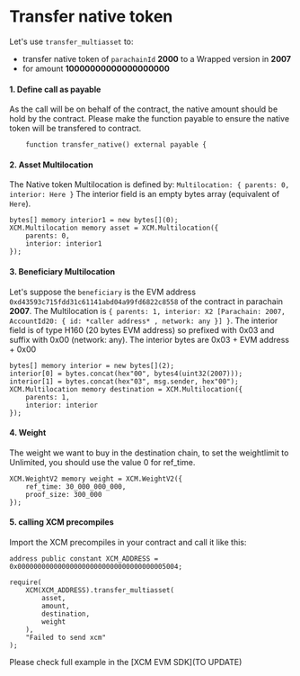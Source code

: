 # Transfer native token

Let's use `transfer_multiasset` to:

- transfer native token of `parachainId` **2000** to a Wrapped version in **2007**
- for amount **10000000000000000000**

#### 1. Define call as payable

As the call will be on behalf of the contract, the native amount should be hold by the contract. Please make the function payable to ensure the native token will be transfered to contract.

```solidity
    function transfer_native() external payable {
```

#### 2. Asset Multilocation

The Native token Multilocation is defined by: `Multilocation: { parents: 0, interior: Here }`
The interior field is an empty bytes array (equivalent of `Here`).

```solidity
bytes[] memory interior1 = new bytes[](0);
XCM.Multilocation memory asset = XCM.Multilocation({
    parents: 0,
    interior: interior1
});
```

#### 3. Beneficiary Multilocation

Let's suppose the `beneficiary` is the EVM address `0xd43593c715fdd31c61141abd04a99fd6822c8558` of the contract in parachain **2007**. The Multilocation is `{ parents: 1, interior: X2 [Parachain: 2007, AccountId20: { id: *caller address* , network: any }] }`.
The interior field is of type H160 (20 bytes EVM address) so prefixed with 0x03 and suffix with 0x00 (network: any). The interior bytes are 0x03 + EVM address + 0x00

```solidity
bytes[] memory interior = new bytes[](2);
interior[0] = bytes.concat(hex"00", bytes4(uint32(2007)));
interior[1] = bytes.concat(hex"03", msg.sender, hex"00");
XCM.Multilocation memory destination = XCM.Multilocation({
    parents: 1,
    interior: interior
});
```

#### 4. Weight

The weight we want to buy in the destination chain, to set the weightlimit to Unlimited, you should use the value 0 for ref_time.

```solidity
XCM.WeightV2 memory weight = XCM.WeightV2({
    ref_time: 30_000_000_000,
    proof_size: 300_000
});
```

#### 5. calling XCM precompiles

Import the XCM precompiles in your contract and call it like this:

```solidity
address public constant XCM_ADDRESS =
0x0000000000000000000000000000000000005004;

require(
    XCM(XCM_ADDRESS).transfer_multiasset(
        asset,
        amount,
        destination,
        weight
    ),
    "Failed to send xcm"
);
```

Please check full example in the [XCM EVM SDK](TO UPDATE)
